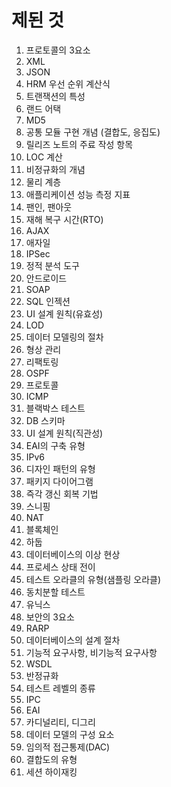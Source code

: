 # 제된 것
1. 프로토콜의 3요소
2. XML
3. JSON
4. HRM 우선 순위 계산식
5. 트랜잭션의 특성
6. 랜드 어택
7. MD5
8. 공통 모듈 구현 개념 (결합도, 응집도)
9. 릴리즈 노트의 주료 작성 항목
10. LOC 계산
11. 비정규화의 개념
12. 물리 계층
13. 애플리케이션 성능 측정 지표
14. 팬인, 팬아웃
15. 재해 복구 시간(RTO)
16. AJAX
17. 애자일
18. IPSec
19. 정적 분석 도구
20. 안드로이드
21. SOAP
22. SQL 인젝션
23. UI 설계 원칙(유효성)
24. LOD
25. 데이터 모델링의 절차
26. 형상 관리
27. 리팩토링
28. OSPF
29. 프로토콜
30. ICMP
31. 블랙박스 테스트
32. DB 스키마
33. UI 설계 원칙(직관성)
34. EAI의 구축 유형
35. IPv6
36. 디자인 패턴의 유형
37. 패키지 다이어그램
38. 즉각 갱신 회복 기법
39. 스니핑
40. NAT
41. 블록체인
42. 하둡
43. 데이터베이스의 이상 현상
44. 프로세스 상태 전이
45. 테스트 오라클의 유형(샘플링 오라클)
46. 동치분할 테스트
47. 유닉스
48. 보안의 3요소
49. RARP
50. 데이터베이스의 설계 절차
51. 기능적 요구사항, 비기능적 요구사항
52. WSDL
53. 반정규화
54. 테스트 레벨의 종류
55. IPC
56. EAI
57. 카디널리티, 디그리
58. 데이터 모델의 구성 요소
59. 임의적 접근통제(DAC)
60. 결합도의 유형
61. 세션 하이재킹
